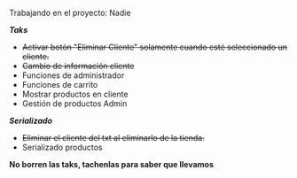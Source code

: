 Trabajando en el proyecto: Nadie

***Taks***
- ~~Activar botón "Eliminar Cliente" solamente cuando esté seleccionado un cliente.~~
- ~~Cambio de información cliente~~
- Funciones de administrador
- Funciones de carrito
- Mostrar productos en cliente 
- Gestión de productos Admin

***Serializado***
- ~~Eliminar el cliente del txt al eliminarlo de la tienda.~~
- Serializado productos

**No borren las taks, tachenlas para saber que llevamos**



